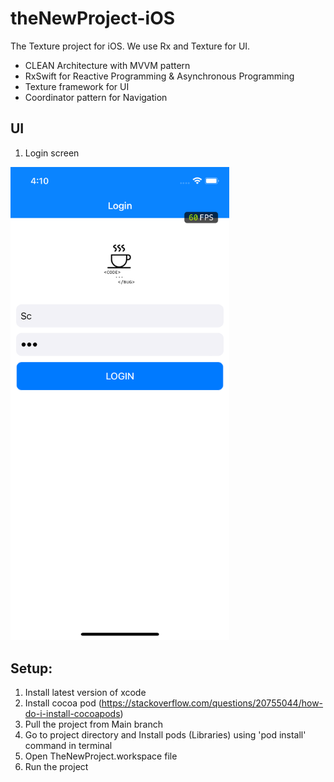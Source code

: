 # theNewProject-iOS
The Texture project for iOS.
We use Rx and Texture for UI.

- CLEAN Architecture with MVVM pattern
- RxSwift for Reactive Programming & Asynchronous Programming
- Texture framework for UI
- Coordinator pattern for Navigation
## UI
1. Login screen
<img src="images/login.png" width="350">

## Setup:
1. Install latest version of xcode
1. Install cocoa pod (https://stackoverflow.com/questions/20755044/how-do-i-install-cocoapods)
1. Pull the project from Main branch
1. Go to project directory and Install pods (Libraries) using 'pod install' command in terminal
1. Open TheNewProject.workspace file
1. Run the project